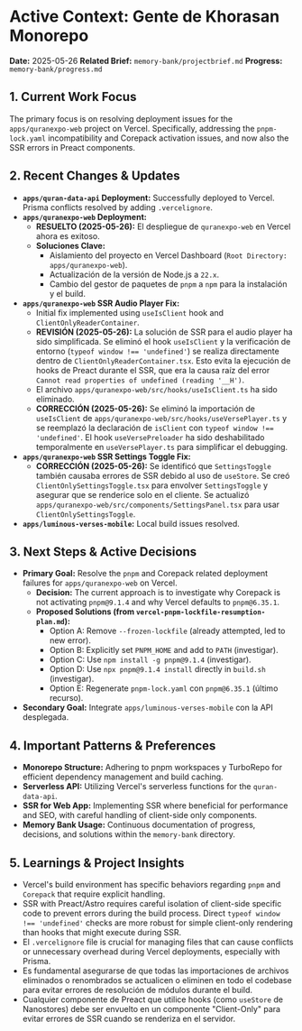 # Active Context: Gente de Khorasan Monorepo

**Date:** 2025-05-26
**Related Brief:** `memory-bank/projectbrief.md`
**Progress:** `memory-bank/progress.md`

## 1. Current Work Focus

The primary focus is on resolving deployment issues for the `apps/quranexpo-web` project on Vercel. Specifically, addressing the `pnpm-lock.yaml` incompatibility and Corepack activation issues, and now also the SSR errors in Preact components.

## 2. Recent Changes & Updates

-   **`apps/quran-data-api` Deployment:** Successfully deployed to Vercel. Prisma conflicts resolved by adding `.vercelignore`.
-   **`apps/quranexpo-web` Deployment:**
    -   **RESUELTO (2025-05-26):** El despliegue de `quranexpo-web` en Vercel ahora es exitoso.
    -   **Soluciones Clave:**
        -   Aislamiento del proyecto en Vercel Dashboard (`Root Directory: apps/quranexpo-web`).
        -   Actualización de la versión de Node.js a `22.x`.
        -   Cambio del gestor de paquetes de `pnpm` a `npm` para la instalación y el build.
-   **`apps/quranexpo-web` SSR Audio Player Fix:**
    -   Initial fix implemented using `useIsClient` hook and `ClientOnlyReaderContainer`.
    -   **REVISIÓN (2025-05-26):** La solución de SSR para el audio player ha sido simplificada. Se eliminó el hook `useIsClient` y la verificación de entorno (`typeof window !== 'undefined'`) se realiza directamente dentro de `ClientOnlyReaderContainer.tsx`. Esto evita la ejecución de hooks de Preact durante el SSR, que era la causa raíz del error `Cannot read properties of undefined (reading '__H')`.
    -   El archivo `apps/quranexpo-web/src/hooks/useIsClient.ts` ha sido eliminado.
    -   **CORRECCIÓN (2025-05-26):** Se eliminó la importación de `useIsClient` de `apps/quranexpo-web/src/hooks/useVersePlayer.ts` y se reemplazó la declaración de `isClient` con `typeof window !== 'undefined'`. El hook `useVersePreloader` ha sido deshabilitado temporalmente en `useVersePlayer.ts` para simplificar el debugging.
-   **`apps/quranexpo-web` SSR Settings Toggle Fix:**
    -   **CORRECCIÓN (2025-05-26):** Se identificó que `SettingsToggle` también causaba errores de SSR debido al uso de `useStore`. Se creó `ClientOnlySettingsToggle.tsx` para envolver `SettingsToggle` y asegurar que se renderice solo en el cliente. Se actualizó `apps/quranexpo-web/src/components/SettingsPanel.tsx` para usar `ClientOnlySettingsToggle`.
-   **`apps/luminous-verses-mobile`:** Local build issues resolved.

## 3. Next Steps & Active Decisions

-   **Primary Goal:** Resolve the `pnpm` and Corepack related deployment failures for `apps/quranexpo-web` on Vercel.
    -   **Decision:** The current approach is to investigate why Corepack is not activating `pnpm@9.1.4` and why Vercel defaults to `pnpm@6.35.1`.
    -   **Proposed Solutions (from `vercel-pnpm-lockfile-resumption-plan.md`):**
        -   Option A: Remove `--frozen-lockfile` (already attempted, led to new error).
        -   Option B: Explicitly set `PNPM_HOME` and add to `PATH` (investigar).
        -   Option C: Use `npm install -g pnpm@9.1.4` (investigar).
        -   Option D: Use `npx pnpm@9.1.4 install` directly in `build.sh` (investigar).
        -   Option E: Regenerate `pnpm-lock.yaml` con `pnpm@6.35.1` (último recurso).
-   **Secondary Goal:** Integrate `apps/luminous-verses-mobile` con la API desplegada.

## 4. Important Patterns & Preferences

-   **Monorepo Structure:** Adhering to pnpm workspaces y TurboRepo for efficient dependency management and build caching.
-   **Serverless API:** Utilizing Vercel's serverless functions for the `quran-data-api`.
-   **SSR for Web App:** Implementing SSR where beneficial for performance and SEO, with careful handling of client-side only components.
-   **Memory Bank Usage:** Continuous documentation of progress, decisions, and solutions within the `memory-bank` directory.

## 5. Learnings & Project Insights

-   Vercel's build environment has specific behaviors regarding `pnpm` and `Corepack` that require explicit handling.
-   SSR with Preact/Astro requires careful isolation of client-side specific code to prevent errors during the build process. Direct `typeof window !== 'undefined'` checks are more robust for simple client-only rendering than hooks that might execute during SSR.
-   El `.vercelignore` file is crucial for managing files that can cause conflicts or unnecessary overhead during Vercel deployments, especially with Prisma.
-   Es fundamental asegurarse de que todas las importaciones de archivos eliminados o renombrados se actualicen o eliminen en todo el codebase para evitar errores de resolución de módulos durante el build.
-   Cualquier componente de Preact que utilice hooks (como `useStore` de Nanostores) debe ser envuelto en un componente "Client-Only" para evitar errores de SSR cuando se renderiza en el servidor.